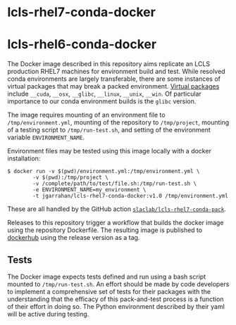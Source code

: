 # lcls-rhel7-conda-docker

# lcls-rhel6-conda-docker

The Docker image described in this repository aims replicate an LCLS production RHEL7 machines for environment build and test. While resolved conda environments are largely transferable, there are some instances of virtual packages that may break a packed environment. [Virtual packages](https://conda.io/projects/conda/en/latest/user-guide/tasks/manage-virtual.html) include `__cuda`, `__osx`, `__glibc`, `__linux`, `__unix`, `__win`. Of particular importance to our conda environment builds is the `glibc` version. 

The image requires mounting of an environment file to `/tmp/environment.yml`, mounting of the repository to `/tmp/project`, mounting of a testing script to `/tmp/run-test.sh`, and setting of the environment variable `ENVIRONMENT_NAME`. 

Environment files may be tested using this image locally with a docker installation:
```
$ docker run -v $(pwd)/environment.yml:/tmp/environment.yml \
        -v $(pwd):/tmp/project \
        -v /complete/path/to/test/file.sh:/tmp/run-test.sh \
        -e ENVIRONMENT_NAME=my_environment \
        -t jgarrahan/lcls-rhel7-conda-docker:v1.0 /tmp/environment.yml
```

These are all handled by the GitHub action [`slaclab/lcls-rhel7-conda-pack`](https://github.com/slaclab/lcls-rhel7-conda-pack).

Releases to this repository trigger a workflow that builds the docker image using the repository Dockerfile. The resulting image is published to [dockerhub](https://hub.docker.com/repository/docker/jgarrahan/lcls-rhel7-conda-docker) using the release version as a tag. 

## Tests
The Docker image expects tests defined and run using a bash script mounted to `/tmp/run-test.sh`. An effort should be made by code developers to implement a comprehensive set of tests for their packages with the understanding that the efficacy of this pack-and-test process is a function of their effort in doing so.  The Python environment described by their yaml will be active during testing.